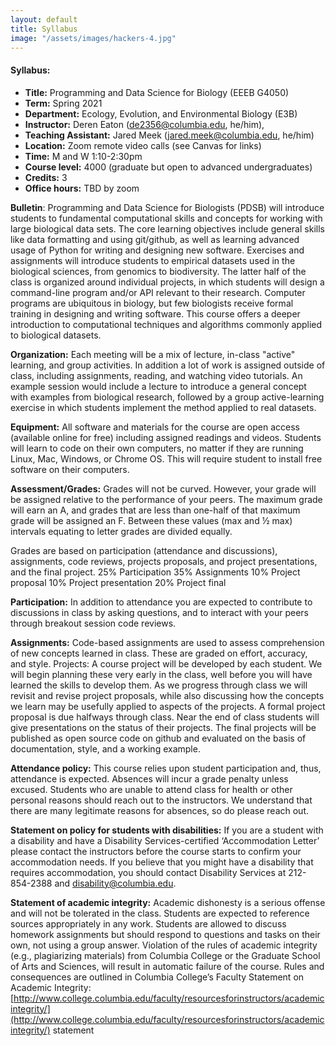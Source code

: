 ```yaml
---
layout: default
title: Syllabus
image: "/assets/images/hackers-4.jpg"
---
```

<!-- image: "{ site.url }}{{ site.baseurl }}/assets/images/hackers-4.jpg" -->


#### Syllabus: 
- **Title:** Programming and Data Science for Biology (EEEB G4050)
- **Term:** Spring 2021
- **Department:** Ecology, Evolution, and Environmental Biology (E3B)
- **Instructor:** Deren Eaton ([de2356@columbia.edu](mailto:de2356@columbia.edu), he/him), 
- **Teaching Assistant:** Jared Meek ([jared.meek@columbia.edu](jared.meek@columbia.edu), he/him)
- **Location:** Zoom remote video calls (see Canvas for links)
- **Time:** M and W 1:10-2:30pm
- **Course level:** 4000 (graduate but open to advanced undergraduates)
- **Credits:** 3
- **Office hours:** TBD by zoom

**Bulletin**: Programming and Data Science for Biologists (PDSB) will introduce students to fundamental computational skills and concepts for working with large biological data sets. The core learning objectives include general skills like data formatting and using git/github, as well as learning advanced usage of Python for writing and designing new software. Exercises and assignments will introduce students to empirical datasets used in the biological sciences, from genomics to biodiversity. The latter half of the class is organized around individual projects, in which students will design a command-line program and/or API relevant to their research. Computer programs are ubiquitous in biology, but few biologists receive formal training in designing and writing software. This course offers a deeper introduction to computational techniques and algorithms commonly applied to biological datasets.

**Organization:** Each meeting will be a mix of lecture, in-class "active" learning, and group activities. In addition a lot of work is assigned outside of class, including assignments, reading, and watching video tutorials. An example session would include a lecture to introduce a general concept with examples from biological research, followed by a group active-learning exercise in which students implement the method applied to real datasets.

**Equipment:** All software and materials for the course are open access (available online for free) including assigned readings and videos. Students will learn to code on their own computers, no matter if they are running Linux, Mac, Windows, or Chrome OS. This will require student to install free software on their computers.

**Assessment/Grades:** Grades will not be curved. However, your grade will be assigned relative to the performance of your peers. The maximum grade will earn an A, and grades that are less than one-half of that maximum grade will be assigned an F. Between these values (max and ½ max) intervals equating to letter grades are divided equally. 

Grades are based on participation (attendance and discussions), assignments, code reviews, projects proposals, and project presentations, and the final project.
25% Participation
35% Assignments
10% Project proposal
10% Project presentation
20% Project final

**Participation:** In addition to attendance you are expected to contribute to discussions in class by asking questions, and to interact with your peers through breakout session code reviews.


**Assignments:** Code-based assignments are used to assess comprehension of new concepts learned in class. These are graded on effort, accuracy, and style. 
Projects: A course project will be developed by each student. We will begin planning these very early in the class, well before you will have learned the skills to develop them. As we progress through class we will revisit and revise project proposals, while also discussing how the concepts we learn may be usefully applied to aspects of the projects. A formal project proposal is due halfways through class. Near the end of class students will give presentations on the status of their projects. The final projects will be published as open source code on github and evaluated on the basis of documentation, style, and a working example.

**Attendance policy:** This course relies upon student participation and, thus, attendance is expected. Absences will incur a grade penalty unless excused. Students who are unable to attend class for health or other personal reasons should reach out to the instructors. We understand that there are many legitimate reasons for absences, so do please reach out.

**Statement on policy for students with disabilities:** If you are a student with a disability and have a Disability Services-certified ‘Accommodation Letter’ please contact the instructors before the course starts to confirm your accommodation needs. If you believe that you might have a disability that requires accommodation, you should contact Disability Services at 212-854-2388 and [disability@columbia.edu](mailto:disability@columbia.edu).

**Statement of academic integrity:** Academic dishonesty is a serious offense and will not
be tolerated in the class. Students are expected to reference sources appropriately in
any work. Students are allowed to discuss homework assignments but should respond to
questions and tasks on their own, not using a group answer. Violation of the rules of
academic integrity (e.g., plagiarizing materials) from Columbia College or the Graduate
School of Arts and Sciences, will result in automatic failure of the course. Rules and
consequences are outlined in Columbia College’s Faculty Statement on Academic
Integrity: [http://www.college.columbia.edu/faculty/resourcesforinstructors/academicintegrity/](http://www.college.columbia.edu/faculty/resourcesforinstructors/academicintegrity/)
statement
